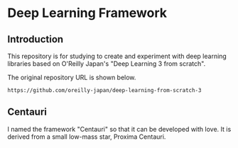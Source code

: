 # Deep Learning Framework

## Introduction

This repository is for studying to create and experiment with deep learning libraries based on O'Reilly Japan's "Deep Learning 3 from scratch".

The original repository URL is shown below.

```
https://github.com/oreilly-japan/deep-learning-from-scratch-3
```

## Centauri

I named the framework "Centauri" so that it can be developed with love. It is derived from a small low-mass star, Proxima Centauri.
